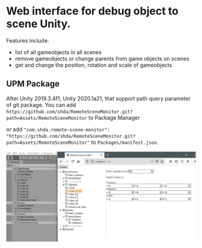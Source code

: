 # Web interface for debug object to scene Unity.

Features include:
* list of all gameobjects in all scenes
* remove gameobjects or change parents from game objects on scenes
* get and change the position, rotation and scale of gameobjects

UPM Package
---
After Unity 2019.3.4f1, Unity 2020.1a21, that support path query parameter of git package. You can add `https://github.com/shda/RemoteSceneMonitor.git?path=Assets/RemoteSceneMonitor` to Package Manager

or add `"com.shda.remote-scene-monitor": "https://github.com/shda/RemoteSceneMonitor.git?path=Assets/RemoteSceneMonitor"` to `Packages/manifest.json`.



![](/Screenshots/2_screenshot.png)